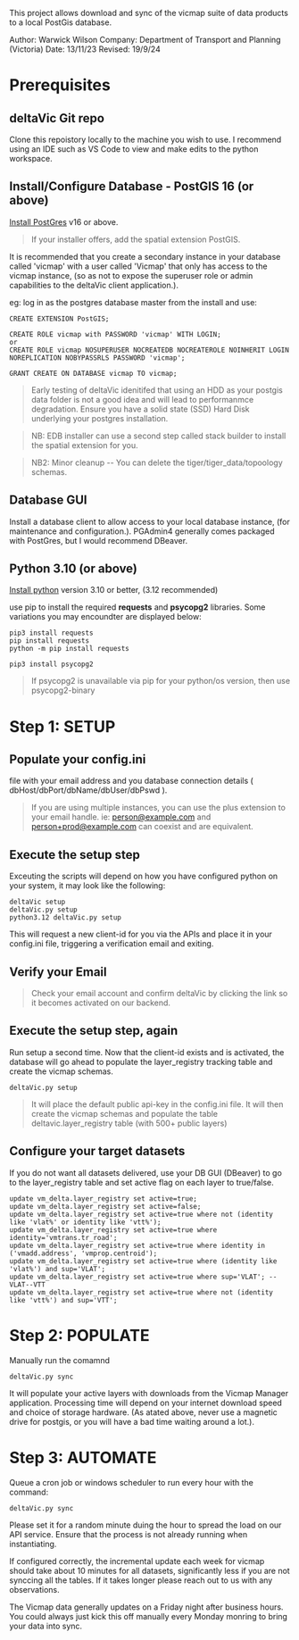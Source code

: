 This project allows download and sync of the vicmap suite of data products to a local PostGis database.

Author: Warwick Wilson
Company: Department of Transport and Planning (Victoria)
Date: 13/11/23
Revised: 19/9/24

# Prerequisites

## deltaVic Git repo
Clone this repoistory locally to the machine you wish to use.
I recommend using an IDE such as VS Code to view and make edits to the python workspace.

## Install/Configure Database - PostGIS 16 (or above)
[Install PostGres](https://www.postgresql.org/download/) v16 or above.
> If your installer offers, add the spatial extension PostGIS.

It is recommended that you create a secondary instance in your database called 'vicmap' with a user called 'Vicmap' that only has access to the vicmap instance, (so as not to expose the superuser role or admin capabilities to the deltaVic client application.).

eg: log in as the postgres database master from the install and use: 
```
CREATE EXTENSION PostGIS;

CREATE ROLE vicmap with PASSWORD 'vicmap' WITH LOGIN;
or
CREATE ROLE vicmap NOSUPERUSER NOCREATEDB NOCREATEROLE NOINHERIT LOGIN NOREPLICATION NOBYPASSRLS PASSWORD 'vicmap';

GRANT CREATE ON DATABASE vicmap TO vicmap;
```

> Early testing of deltaVic idenitifed that using an HDD as your postgis data folder is not a good idea and will lead to performanmce degradation. Ensure you have a solid state (SSD) Hard Disk underlying your postgres installation.

> NB: EDB installer can use a second step called stack builder to install the spatial extension for you.

> NB2: Minor cleanup -- You can delete the tiger/tiger_data/topoology schemas.

## Database GUI
Install a database client to allow access to your local database instance, (for maintenance and configuration.).
PGAdmin4 generally comes packaged with PostGres, but I would recommend DBeaver.

## Python 3.10 (or above)
[Install python](https://www.python.org/downloads/) version 3.10 or better, (3.12 recommended) 

use pip to install the required **requests** and **psycopg2** libraries. Some variations you may encoundter are displayed below:
```
pip3 install requests
pip install requests
python -m pip install requests

pip3 install psycopg2
```
> If psycopg2 is unavailable via pip for your python/os version, then use psycopg2-binary

# Step 1: SETUP

## Populate your config.ini 
file with your email address and you database connection details ( dbHost/dbPort/dbName/dbUser/dbPswd ).
> If you are using multiple instances, you can use the plus extension to your email handle.
> ie: person@example.com and person+prod@example.com can coexist and are equivalent.

## Execute the setup step
Exceuting the scripts will depend on how you have configured python on your system, it may look like the following:
```
deltaVic setup
deltaVic.py setup
python3.12 deltaVic.py setup
```
This will request a new client-id for you via the APIs and place it in your config.ini file, triggering a verification email and exiting.

## Verify your Email
> Check your email account and confirm deltaVic by clicking the link so it becomes activated on our backend.

## Execute the setup step, again
Run setup a second time. Now that the client-id exists and is activated, the database will go ahead to populate the layer_registry tracking table and create the vicmap schemas.
```
deltaVic.py setup
```
> It will place the default public api-key in the config.ini file.
> It will then create the vicmap schemas and populate the table deltavic.layer_registry table (with 500+ public layers)

## Configure your target datasets
If you do not want all datasets delivered, use your DB GUI (DBeaver) to go to the layer_registry table and set active flag on each layer to true/false.
```
update vm_delta.layer_registry set active=true;
update vm_delta.layer_registry set active=false;
update vm_delta.layer_registry set active=true where not (identity like 'vlat%' or identity like 'vtt%');
update vm_delta.layer_registry set active=true where identity='vmtrans.tr_road';
update vm_delta.layer_registry set active=true where identity in ('vmadd.address', 'vmprop.centroid');
update vm_delta.layer_registry set active=true where (identity like 'vlat%') and sup='VLAT';
update vm_delta.layer_registry set active=true where sup='VLAT'; --VLAT--VTT
update vm_delta.layer_registry set active=true where not (identity like 'vtt%') and sup='VTT';
```

# Step 2: POPULATE
Manually run the comamnd 
```
deltaVic.py sync
```
It will populate your active layers with downloads from the Vicmap Manager application. Processing time will depend on your internet download speed and choice of storage hardware. (As atated above, never use a magnetic drive for postgis, or you will have a bad time waiting around a lot.).

# Step 3: AUTOMATE
Queue a cron job or windows scheduler to run every hour with the command:
```
deltaVic.py sync
```
Please set it for a random minute duing the hour to spread the load on our API service.
Ensure that the process is not already running when instantiating.

If configured correctly, the incremental update each week for vicmap should take about 10 minutes for all datasets, significantly less if you are not synccing all the tables. If it takes longer please reach out to us with any observations.

The Vicmap data generally updates on a Friday night after business hours. You could always just kick this off manually every Monday monring to bring your data into sync.
